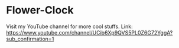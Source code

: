 # Flower-Clock
Visit my YouTube channel for more cool stuffs. Link: https://www.youtube.com/channel/UCib6Xp9QVS5PL0Z6G72YggA?sub_confirmation=1
